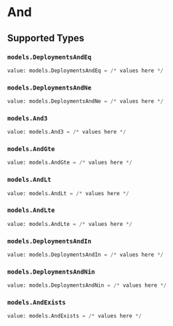 # And


## Supported Types

### `models.DeploymentsAndEq`

```python
value: models.DeploymentsAndEq = /* values here */
```

### `models.DeploymentsAndNe`

```python
value: models.DeploymentsAndNe = /* values here */
```

### `models.And3`

```python
value: models.And3 = /* values here */
```

### `models.AndGte`

```python
value: models.AndGte = /* values here */
```

### `models.AndLt`

```python
value: models.AndLt = /* values here */
```

### `models.AndLte`

```python
value: models.AndLte = /* values here */
```

### `models.DeploymentsAndIn`

```python
value: models.DeploymentsAndIn = /* values here */
```

### `models.DeploymentsAndNin`

```python
value: models.DeploymentsAndNin = /* values here */
```

### `models.AndExists`

```python
value: models.AndExists = /* values here */
```


